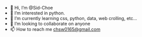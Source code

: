 - 👋 Hi, I’m @Sid-Choe
- 👀 I’m interested in python.
- 🌱 I’m currently learning css, python, data, web crolling, etc...
- 💞️ I’m looking to collaborate on anyone
- 📫 How to reach me chsw0165@gmail.com

<!---
Sid-Choe/Sid-Choe is a ✨ special ✨ repository because its `README.md` (this file) appears on your GitHub profile.
You can click the Preview link to take a look at your changes.
--->
